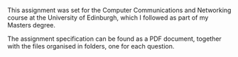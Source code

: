 This assignment was set for the Computer Communications and Networking course at the University of Edinburgh, which I followed as part of my Masters degree. 

The assignment specification can be found as a PDF document, together with the files organised in folders, one for each question.
